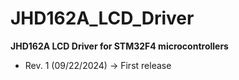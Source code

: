 # JHD162A_LCD_Driver
**JHD162A LCD Driver for STM32F4 microcontrollers**

- Rev. 1 (09/22/2024) -> First release
